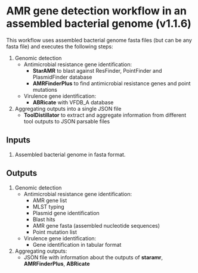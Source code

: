 # AMR gene detection workflow in an assembled bacterial genome (v1.1.6)

This workflow uses assembled bacterial genome fasta files (but can be any fasta file) and executes the following steps:
1. Genomic detection
    - Antimicrobial resistance gene identification:
        - **StarAMR** to blast against ResFinder, PointFinder and PlasmidFinder database
        - **AMRFinderPlus** to find antimicrobial resistance genes and point mutations 
    - Virulence gene identification:
        - **ABRicate** with VFDB_A database
2. Aggregating outputs into a single JSON file
    - **ToolDistillator** to extract and aggregate information from different tool outputs to JSON parsable files

## Inputs

1. Assembled bacterial genome in fasta format.

## Outputs

1. Genomic detection
    - Antimicrobial resistance gene identification:
        - AMR gene list
        - MLST typing
        - Plasmid gene identification
        - Blast hits
        - AMR gene fasta (assembled nucleotide sequences)
        - Point mutation list
    - Virulence gene identification:
        - Gene identification in tabular format
2. Aggregating outputs:
    - JSON file with information about the outputs of **staramr**, **AMRFinderPlus**, **ABRicate**